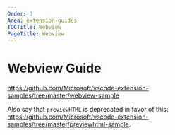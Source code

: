 ```yaml
---
Order: 3
Area: extension-guides
TOCTitle: Webview
PageTitle: Webview
---
```


# Webview Guide

https://github.com/Microsoft/vscode-extension-samples/tree/master/webview-sample

Also say that `previewHTML` is deprecated in favor of this: https://github.com/Microsoft/vscode-extension-samples/tree/master/previewhtml-sample.